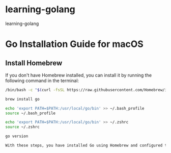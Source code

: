 # learning-golang
learning-golang

# Go Installation Guide for macOS

## Install Homebrew

If you don't have Homebrew installed, you can install it by running the following command in the terminal:

```bash
/bin/bash -c "$(curl -fsSL https://raw.githubusercontent.com/Homebrew/install/HEAD/install.sh)"

brew install go

echo 'export PATH=$PATH:/usr/local/go/bin' >> ~/.bash_profile
source ~/.bash_profile

echo 'export PATH=$PATH:/usr/local/go/bin' >> ~/.zshrc
source ~/.zshrc

go version

With these steps, you have installed Go using Homebrew and configured the PATH for both bash and zsh. Make sure to adjust accordingly based on your shell. After completing these steps, check the Go version to confirm a successful installation.
